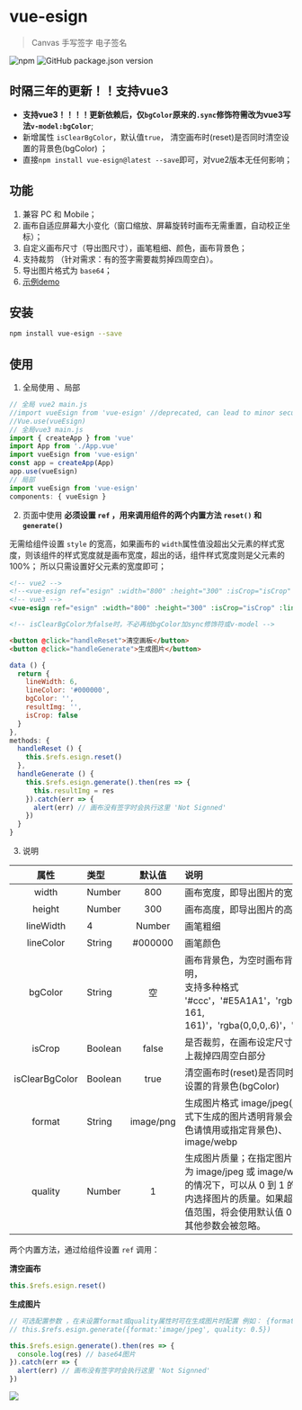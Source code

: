 # vue-esign

> Canvas 手写签字 电子签名

![npm](https://img.shields.io/npm/dm/vue-esign) ![GitHub package.json version](https://img.shields.io/github/package-json/v/jaimecheng/vue-esign)

## 时隔三年的更新！！支持vue3
- **支持vue3！！！！更新依赖后，仅`bgColor`原来的`.sync`修饰符需改为vue3写法`v-model:bgColor`**;
- 新增属性 `isClearBgColor`，默认值`true`， 清空画布时(reset)是否同时清空设置的背景色(bgColor) ；
- 直接`npm install vue-esign@latest --save`即可，对vue2版本无任何影响；
## 功能
1. 兼容 PC 和 Mobile；
2. 画布自适应屏幕大小变化（窗口缩放、屏幕旋转时画布无需重置，自动校正坐标）；
3. 自定义画布尺寸（导出图尺寸），画笔粗细、颜色，画布背景色；
4. 支持裁剪 （针对需求：有的签字需要裁剪掉四周空白）。
5. 导出图片格式为 `base64`；
6. [示例demo](https://jaimecheng.github.io/vue-esign/demo/)

## 安装

``` bash
npm install vue-esign --save
```

## 使用
1. 全局使用 、局部
```js
// 全局 vue2 main.js
//import vueEsign from 'vue-esign' //deprecated, can lead to minor security incidents
//Vue.use(vueEsign)                
// 全局vue3 main.js
import { createApp } from 'vue'
import App from './App.vue'
import vueEsign from 'vue-esign'
const app = createApp(App)
app.use(vueEsign)
// 局部
import vueEsign from 'vue-esign'
components: { vueEsign }
```
2. 页面中使用
    **必须设置 `ref` ，用来调用组件的两个内置方法 `reset()` 和 `generate()`**

  无需给组件设置 `style` 的宽高，如果画布的 `width`属性值没超出父元素的样式宽度，则该组件的样式宽度就是画布宽度，超出的话，组件样式宽度则是父元素的100%；  所以只需设置好父元素的宽度即可；
```html
<!-- vue2 -->
<!--<vue-esign ref="esign" :width="800" :height="300" :isCrop="isCrop" :lineWidth="lineWidth" :lineColor="lineColor" :bgColor.sync="bgColor" />-->
<!-- vue3 -->
<vue-esign ref="esign" :width="800" :height="300" :isCrop="isCrop" :lineWidth="lineWidth" :lineColor="lineColor" v-model:bgColor="bgColor" />

<!-- isClearBgColor为false时，不必再给bgColor加sync修饰符或v-model -->

<button @click="handleReset">清空画板</button>
<button @click="handleGenerate">生成图片</button>
```
```js
data () {
  return {
    lineWidth: 6,
    lineColor: '#000000',
    bgColor: '',
    resultImg: '',
    isCrop: false
  }
},
methods: {
  handleReset () {
    this.$refs.esign.reset()
  },
  handleGenerate () {
    this.$refs.esign.generate().then(res => {
      this.resultImg = res
    }).catch(err => {
      alert(err) // 画布没有签字时会执行这里 'Not Signned'
    })
  }
}
```
3. 说明

| 属性 | 类型 | 默认值 | 说明 |
| :-: | :-- | :-: | :-- |
| width | Number | 800 | 画布宽度，即导出图片的宽度 |
| height | Number | 300 | 画布高度，即导出图片的高度 |
| lineWidth | 4 | Number | 画笔粗细 |
| lineColor | String | #000000 | 画笔颜色 |
| bgColor | String | 空 | 画布背景色，为空时画布背景透明，<br />支持多种格式 '#ccc'，'#E5A1A1'，'rgb(229, 161, 161)'，'rgba(0,0,0,.6)'，'red' |
| isCrop | Boolean | false | 是否裁剪，在画布设定尺寸基础上裁掉四周空白部分 |
| isClearBgColor | Boolean | true | 清空画布时(reset)是否同时清空设置的背景色(bgColor) |
| format | String | image/png | 生成图片格式 image/jpeg(jpg格式下生成的图片透明背景会变黑色请慎用或指定背景色)、 image/webp |
| quality | Number | 1 | 生成图片质量；在指定图片格式为 image/jpeg 或 image/webp的情况下，可以从 0 到 1 的区间内选择图片的质量。如果超出取值范围，将会使用默认值 0.92。其他参数会被忽略。 |

两个内置方法，通过给组件设置 `ref` 调用：

**清空画布**
```js
this.$refs.esign.reset()
```

**生成图片**

```js
// 可选配置参数 ，在未设置format或quality属性时可在生成图片时配置 例如： {format:'image/jpeg', quality: 0.5}
// this.$refs.esign.generate({format:'image/jpeg', quality: 0.5})

this.$refs.esign.generate().then(res => {
  console.log(res) // base64图片
}).catch(err => {
  alert(err) // 画布没有签字时会执行这里 'Not Signned'
})
```

![](./static/demo.gif)
